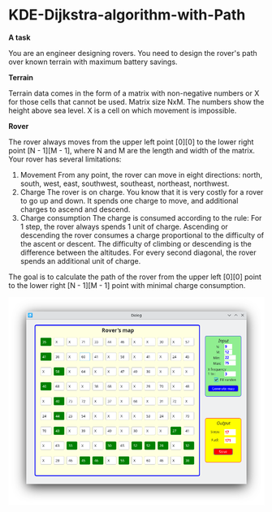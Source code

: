 # KDE-Dijkstra-algorithm-with-Path

**A task**

You are an engineer designing rovers. You need to design the rover's path over known terrain with maximum battery savings.

**Terrain**

Terrain data comes in the form of a matrix with non-negative numbers or X for those cells that cannot be used. Matrix size NxM.
The numbers show the height above sea level. X is a cell on which movement is impossible.

**Rover**

The rover always moves from the upper left point [0][0] to the lower right point [N - 1][M - 1], where N and M are the length and width of the matrix.
Your rover has several limitations:

1. Movement
From any point, the rover can move in eight directions: north, south, west, east, southwest, southeast, northeast, northwest.
2. Charge
The rover is on charge. You know that it is very costly for a rover to go up and down. It spends one charge to move, and additional charges to ascend and descend.
3. Charge consumption
The charge is consumed according to the rule:
For 1 step, the rover always spends 1 unit of charge. Ascending or descending the rover consumes a charge proportional to the difficulty of the ascent or descent.
The difficulty of climbing or descending is the difference between the altitudes. For every second diagonal, the rover spends an additional unit of charge.

The goal is to calculate the path of the rover from the upper left [0][0] point to the lower right [N - 1][M - 1] point with minimal charge consumption.

![Screenshot](resScreen.png)
